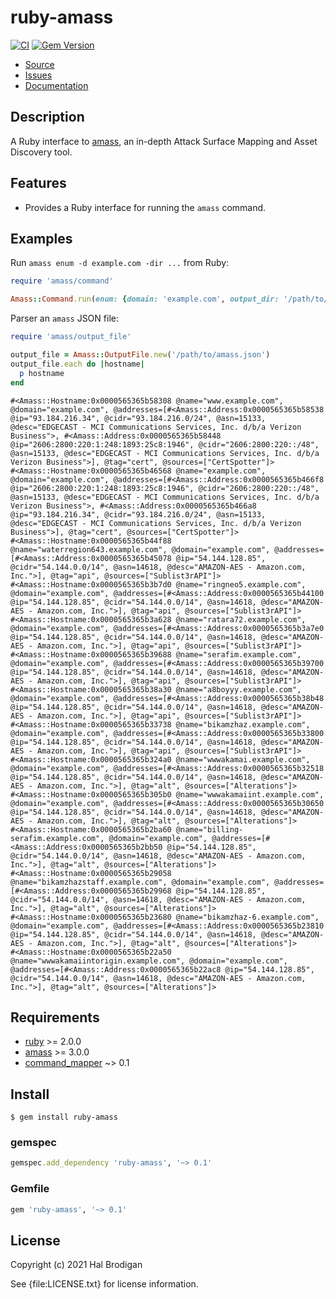 # ruby-amass

[![CI](https://github.com/postmodern/ruby-amass/actions/workflows/ruby.yml/badge.svg)](https://github.com/postmodern/ruby-amass/actions/workflows/ruby.yml)
[![Gem Version](https://badge.fury.io/rb/ruby-amass.svg)](https://badge.fury.io/rb/ruby-amass)

* [Source](https://github.com/postmodern/ruby-amass/)
* [Issues](https://github.com/postmodern/ruby-amass/issues)
* [Documentation](http://rubydoc.info/gems/ruby-amass/frames)

## Description

A Ruby interface to [amass], an in-depth Attack Surface Mapping and Asset
Discovery tool.

## Features

* Provides a Ruby interface for running the `amass` command.

## Examples

Run `amass enum -d example.com -dir ...` from Ruby:

```ruby
require 'amass/command'

Amass::Command.run(enum: {domain: 'example.com', output_dir: '/path/to/output/dir'})
```

Parser an `amass` JSON file:

```ruby
require 'amass/output_file'

output_file = Amass::OutputFile.new('/path/to/amass.json')
output_file.each do |hostname|
  p hostname
end
```

```
#<Amass::Hostname:0x0000565365b58308 @name="www.example.com", @domain="example.com", @addresses=[#<Amass::Address:0x0000565365b58538 @ip="93.184.216.34", @cidr="93.184.216.0/24", @asn=15133, @desc="EDGECAST - MCI Communications Services, Inc. d/b/a Verizon Business">, #<Amass::Address:0x0000565365b58448 @ip="2606:2800:220:1:248:1893:25c8:1946", @cidr="2606:2800:220::/48", @asn=15133, @desc="EDGECAST - MCI Communications Services, Inc. d/b/a Verizon Business">], @tag="cert", @sources=["CertSpotter"]>
#<Amass::Hostname:0x0000565365b46568 @name="example.com", @domain="example.com", @addresses=[#<Amass::Address:0x0000565365b466f8 @ip="2606:2800:220:1:248:1893:25c8:1946", @cidr="2606:2800:220::/48", @asn=15133, @desc="EDGECAST - MCI Communications Services, Inc. d/b/a Verizon Business">, #<Amass::Address:0x0000565365b466a8 @ip="93.184.216.34", @cidr="93.184.216.0/24", @asn=15133, @desc="EDGECAST - MCI Communications Services, Inc. d/b/a Verizon Business">], @tag="cert", @sources=["CertSpotter"]>
#<Amass::Hostname:0x0000565365b44f88 @name="waterregion643.example.com", @domain="example.com", @addresses=[#<Amass::Address:0x0000565365b45078 @ip="54.144.128.85", @cidr="54.144.0.0/14", @asn=14618, @desc="AMAZON-AES - Amazon.com, Inc.">], @tag="api", @sources=["Sublist3rAPI"]>
#<Amass::Hostname:0x0000565365b3b7d0 @name="ringneo5.example.com", @domain="example.com", @addresses=[#<Amass::Address:0x0000565365b44100 @ip="54.144.128.85", @cidr="54.144.0.0/14", @asn=14618, @desc="AMAZON-AES - Amazon.com, Inc.">], @tag="api", @sources=["Sublist3rAPI"]>
#<Amass::Hostname:0x0000565365b3a628 @name="ratara72.example.com", @domain="example.com", @addresses=[#<Amass::Address:0x0000565365b3a7e0 @ip="54.144.128.85", @cidr="54.144.0.0/14", @asn=14618, @desc="AMAZON-AES - Amazon.com, Inc.">], @tag="api", @sources=["Sublist3rAPI"]>
#<Amass::Hostname:0x0000565365b39688 @name="serafim.example.com", @domain="example.com", @addresses=[#<Amass::Address:0x0000565365b39700 @ip="54.144.128.85", @cidr="54.144.0.0/14", @asn=14618, @desc="AMAZON-AES - Amazon.com, Inc.">], @tag="api", @sources=["Sublist3rAPI"]>
#<Amass::Hostname:0x0000565365b38a30 @name="a8boyyy.example.com", @domain="example.com", @addresses=[#<Amass::Address:0x0000565365b38b48 @ip="54.144.128.85", @cidr="54.144.0.0/14", @asn=14618, @desc="AMAZON-AES - Amazon.com, Inc.">], @tag="api", @sources=["Sublist3rAPI"]>
#<Amass::Hostname:0x0000565365b33738 @name="bikamzhaz.example.com", @domain="example.com", @addresses=[#<Amass::Address:0x0000565365b33800 @ip="54.144.128.85", @cidr="54.144.0.0/14", @asn=14618, @desc="AMAZON-AES - Amazon.com, Inc.">], @tag="api", @sources=["Sublist3rAPI"]>
#<Amass::Hostname:0x0000565365b324a0 @name="wwwakamai.example.com", @domain="example.com", @addresses=[#<Amass::Address:0x0000565365b32518 @ip="54.144.128.85", @cidr="54.144.0.0/14", @asn=14618, @desc="AMAZON-AES - Amazon.com, Inc.">], @tag="alt", @sources=["Alterations"]>
#<Amass::Hostname:0x0000565365b305b0 @name="wwwakamaiint.example.com", @domain="example.com", @addresses=[#<Amass::Address:0x0000565365b30650 @ip="54.144.128.85", @cidr="54.144.0.0/14", @asn=14618, @desc="AMAZON-AES - Amazon.com, Inc.">], @tag="alt", @sources=["Alterations"]>
#<Amass::Hostname:0x0000565365b2ba60 @name="billing-serafim.example.com", @domain="example.com", @addresses=[#<Amass::Address:0x0000565365b2bb50 @ip="54.144.128.85", @cidr="54.144.0.0/14", @asn=14618, @desc="AMAZON-AES - Amazon.com, Inc.">], @tag="alt", @sources=["Alterations"]>
#<Amass::Hostname:0x0000565365b29058 @name="bikamzhazstaff.example.com", @domain="example.com", @addresses=[#<Amass::Address:0x0000565365b29968 @ip="54.144.128.85", @cidr="54.144.0.0/14", @asn=14618, @desc="AMAZON-AES - Amazon.com, Inc.">], @tag="alt", @sources=["Alterations"]>
#<Amass::Hostname:0x0000565365b23680 @name="bikamzhaz-6.example.com", @domain="example.com", @addresses=[#<Amass::Address:0x0000565365b23810 @ip="54.144.128.85", @cidr="54.144.0.0/14", @asn=14618, @desc="AMAZON-AES - Amazon.com, Inc.">], @tag="alt", @sources=["Alterations"]>
#<Amass::Hostname:0x0000565365b22a50 @name="wwwakamaiintorigin.example.com", @domain="example.com", @addresses=[#<Amass::Address:0x0000565365b22ac8 @ip="54.144.128.85", @cidr="54.144.0.0/14", @asn=14618, @desc="AMAZON-AES - Amazon.com, Inc.">], @tag="alt", @sources=["Alterations"]>
```

## Requirements

* [ruby] >= 2.0.0
* [amass] >= 3.0.0
* [command_mapper] ~> 0.1

[ruby]: https://www.ruby-lang.org/
[command_mapper]: https://github.com/postmodern/command_mapper.rb#readme

## Install

```shell
$ gem install ruby-amass
```

### gemspec

```ruby
gemspec.add_dependency 'ruby-amass', '~> 0.1'
```

### Gemfile

```ruby
gem 'ruby-amass', '~> 0.1'
```

## License

Copyright (c) 2021 Hal Brodigan

See {file:LICENSE.txt} for license information.

[amass]: https://github.com/OWASP/Amass#readme
